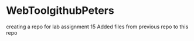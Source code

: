 # WebToolgithubPeters
creating a repo for lab assignment 15
Added files from previous repo to this repo
